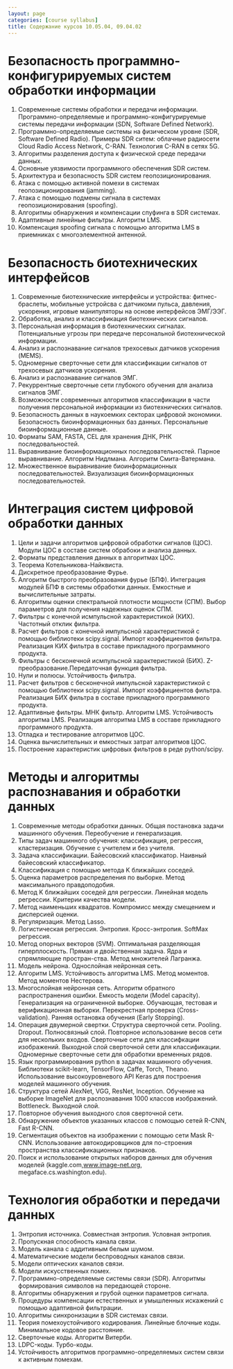 ```yaml
---
layout: page
categories: [course syllabus]
title: Содержание курсов 10.05.04, 09.04.02
---
```


# Безопасность программно-конфигурируемых систем обработки информации
1. Современные системы обработки и передачи информации. Программно-определяемые и программно-конфигурируемые системы передачи информации (SDN, Software Defined Network). 
2. Программно-определяемые системы на физическом уровне (SDR, Software Defined Radio). Примеры SDR ситем: облачные радиосети Cloud Radio Access Network, C-RАN. Технология C-RAN в сетях 5G.
3. Алгоритмы разделения доступа к физической среде передачи данных.
3. Основные уязвимости программного обеспечения SDR систем.
4. Архитектура и безопасность SDR систем геопозиционирования.
5. Атака с помощью активной помехи в системах геопозиционирования (jamming).
6. Атака с помощью подмены сигнала в системах геопозиционирования (spoofing).
7. Алгоритмы обнаружения и компенсации спуфинга в SDR системах. 
9. Адаптивные линейные фильтры. Алгоритм LMS.
10. Компенсация spoofing сигнала с помощью алгоритма LMS в приемниках с многоэлементной антенной.

# Безопасность биотехнических интерфейсов
1. Современные биотехнические интерфейсы и устройства: фитнес-браслеты, мобильные устройсва с датчикоми пульса, давления, ускорения, игровые манипуляторы на основе интерфейсов ЭМГ/ЭЭГ.
2. Обработка, анализ и классификация биотехнических сигналов.
3. Персональная информация в биотехнических сигналах. Потенциальные угрозы при передаче персональной биотехнической информации.
4. Анализ и распознавание сигналов трехосевых датчиков ускорения (MEMS).
5. Одномерные сверточные сети для классификации сигналов от трехосевых датчиков ускорения.
6. Анализ и распознавание сигналов ЭМГ.
7. Рекуррентные сверточные сети глубокого обучения для анализа сигналов ЭМГ. 
8. Возможности современных алгоритмов классификации в части получения персональной информации из биотехнических сигналов.
9. Безопасность данных в наукоемких секторах цифровой экономики. Безопасность биоинформационных баз данных. Персональные биоинформационные данные.
10. Форматы SAM, FASTA, CEL для хранения ДНК, РНК последовальностей.
11. Выравнивание биоинформационных последовательностей. Парное выравнивание. Алгоритм Нидлмана. Алгоритм Смита-Ватермана. 
12. Множественное выравнивание биоинформационных последовательностей. Визуализация биоинформационных последовательностей.


# Интеграция систем цифровой обработки данных
1. Цели и задачи алгоритмов цифровой обработки сигналов (ЦОС). Модули ЦОС в составе систем обрабоки и анализа данных.
2. Форматы представления данных в алгоритмах ЦОС.
3. Теорема Котельникова-Найквиста.
4. Дискретное преобразование Фурье.
5. Алгоритм быстрого преобразования фурье (БПФ). Интеграция модулей БПФ в системы обработки данных. Емкостные и вычислительные затраты. 
6. Алгоритмы оценки спектральной плотности мощности (СПМ). Выбор параметров для получения надежных оценок СПМ.
7. Фильтры с конечной исмпульсной характеристикой (КИХ). Частотный отклик фильтра. 
8. Расчет фильтров с конечной импульсной характеристикой с помощью библиотеки scipy.signal. Импорт коэффициентов фильтра. Реализация КИХ фильтра в составе прикладного программного продукта.
9. Фильтры с бесконечной исмпульсной характеристикой (БИХ). Z-преобразование.Передаточная функция фильтра. 
10. Нули и полюсы. Устойчивость фильтра.  
11. Расчет фильтров с бесконечной импульсной характеристикой с помощью библиотеки scipy.signal. Импорт коэффициентов фильтра. Реализация БИХ фильтра в составе прикладного программного продукта.
12. Адаптивные фильтры. МНК фильтр. Алгоритм LMS. Устойчивость алгоритма LMS. Реализация алгоритма LMS в составе прикладного программного продукта.
13. Отладка и тестирование алгоритмов ЦОС.
14. Оценка вычислительных и емкостных затрат алгоритмов ЦОС.
15. Построение характеристик цифровых фильтров в реде python/scipy.

# Методы и алгоритмы распознавания и обработки данных
1. Современные методы обработки данных. Общая постановка задачи машинного обучения. Переобучение и генерализация. 
2. Типы задач машинного обучения: классификация, регрессия, кластеризация. Обучение с учителем и без учителя.
4. Задача классификации. Байесовский классификатор. Наивный байесовский классификатор. 
9. Классификация с помощью метода K ближайших соседей. 
5. Оценка параметров распределения по выборке. Метод максимального правдоподобия.
6. Метод K ближайших соседей для регрессии. Линейная модель регрессии. Критерии качества модели. 
7. Метод наименьших квадратов. Компромисс между смещением и дисперсией оценки. 
8. Регуляризация. Метод Lasso. 
10. Логистическая регрессия. Энтропия. Кросс-энтропия. SoftMax регрессия.
11. Метод опорных векторов (SVM). Оптимальная разделяющая гиперплоскость. Прямая и двойственная задача. Ядра и спрямляющие простран-ства. Метод множителей Лагранжа.
12. Модель нейрона. Однослойная нейронная сеть.  
14. Алгоритм LMS. Устойчивость алгоритма LMS. Метод моментов. Метод моментов Нестерова. 
15. Многослойная нейронная сеть. Алгоритм обратного распространения ошибки. Емкость модели (Model capacity). Генерализация на ограниченной выборке. Обучающая, тестовая и верификационная выборки. Перекрестная проверка (Cross-validation). Ранняя остановка обучения (Early Stopping).
16. Операция двумерной свертки. Структура сверточной сети. Pooling. Dropout. Полносвязный слой. Повторное использование весов сети для нескольких входов. Сверточные сети для классифкации изображений. Выходной слой сверточной сети для классификации. Одномерные сверточные сети для обработки временных рядов.
17. Язык программирования python в задачах машинного обучения. Библиотеки scikit-learn, TensorFlow, Caffe, Torch,  Theano. Использование высокоуровневого API Keras для построения моделей машинного обучения.
18. Структура сетей AlexNet, VGG, ResNet, Inception. Обучение на выборке ImageNet для распознавания 1000 классов изображений. Bottleneck. Выходной слой. 
19. Повторное обучения выходного слоя сверточной сети. 
20. Обнаружение объектов указанных классов с помощью сетей R-CNN, Fast R-CNN. 
21. Сегментация объектов на изображении с помощью сети Mask R-CNN. Использование автокодировщиков для по-строения пространства классификационных признаков. 
22. Поиск и использование открытых наборов данных для обучения моделей (kaggle.com,www.image-net.org, megaface.cs.washington.edu).

# Технология обработки и передачи данных
1. Энтропия источника. Совместная энтропия. Условная энтропия. 
3. Пропускная способность канала связи.
4. Модель канала с аддитивным белым шумом.
4. Математические модели беспроводных каналов связи.
5. Модели оптических каналов связи.
6. Модели искусственных помех.
6. Программно-определяемые системы связи (SDR). Алгоритмы формирования символов на передающей стороне.
7. Алгоритмы обнаружения и грубой оценки параметров сигнала.
8. Процедуры компенсации естественных и умышленных искажений с помощью адаптивной фильтрации.
9. Алгоритмы синхронизации в SDR системах связи.
10. Теория помехоустойчивого кодирования. Линейные блочные коды. Минимальное кодовое расстояние. 
11. Сверточные коды. Алгоритм Витерби. 
12. LDPC-коды. Турбо-коды.
13. Устойчивость алгоритмов программно-определяемых систем связи к активным помехам.


